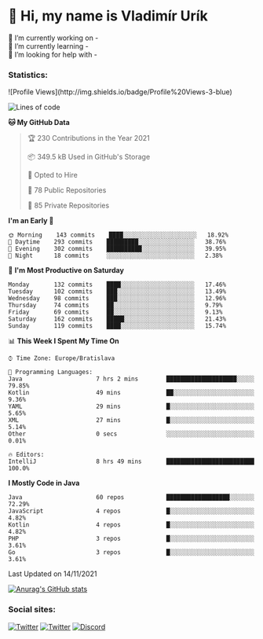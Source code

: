 <h1> 👋 Hi, my name is Vladimír Urík</h1>
<p>
 🔭 I’m currently working on -<br>
 🌱 I’m currently learning -<br>
 🤔 I’m looking for help with -<br>
</p>
<h3>Statistics:</h3>
<!--START_SECTION:waka-->
![Profile Views](http://img.shields.io/badge/Profile%20Views-3-blue)

![Lines of code](https://img.shields.io/badge/From%20Hello%20World%20I%27ve%20Written-3.7%20million%20lines%20of%20code-blue)

**🐱 My GitHub Data** 

> 🏆 230 Contributions in the Year 2021
 > 
> 📦 349.5 kB Used in GitHub's Storage 
 > 
> 💼 Opted to Hire
 > 
> 📜 78 Public Repositories 
 > 
> 🔑 85 Private Repositories  
 > 
**I'm an Early 🐤** 

```text
🌞 Morning    143 commits    ████░░░░░░░░░░░░░░░░░░░░░   18.92% 
🌆 Daytime    293 commits    █████████░░░░░░░░░░░░░░░░   38.76% 
🌃 Evening    302 commits    ██████████░░░░░░░░░░░░░░░   39.95% 
🌙 Night      18 commits     ░░░░░░░░░░░░░░░░░░░░░░░░░   2.38%

```
📅 **I'm Most Productive on Saturday** 

```text
Monday       132 commits    ████░░░░░░░░░░░░░░░░░░░░░   17.46% 
Tuesday      102 commits    ███░░░░░░░░░░░░░░░░░░░░░░   13.49% 
Wednesday    98 commits     ███░░░░░░░░░░░░░░░░░░░░░░   12.96% 
Thursday     74 commits     ██░░░░░░░░░░░░░░░░░░░░░░░   9.79% 
Friday       69 commits     ██░░░░░░░░░░░░░░░░░░░░░░░   9.13% 
Saturday     162 commits    █████░░░░░░░░░░░░░░░░░░░░   21.43% 
Sunday       119 commits    ████░░░░░░░░░░░░░░░░░░░░░   15.74%

```


📊 **This Week I Spent My Time On** 

```text
⌚︎ Time Zone: Europe/Bratislava

💬 Programming Languages: 
Java                     7 hrs 2 mins        ████████████████████░░░░░   79.85% 
Kotlin                   49 mins             ██░░░░░░░░░░░░░░░░░░░░░░░   9.36% 
YAML                     29 mins             █░░░░░░░░░░░░░░░░░░░░░░░░   5.65% 
XML                      27 mins             █░░░░░░░░░░░░░░░░░░░░░░░░   5.14% 
Other                    0 secs              ░░░░░░░░░░░░░░░░░░░░░░░░░   0.01%

🔥 Editors: 
IntelliJ                 8 hrs 49 mins       █████████████████████████   100.0%

```

**I Mostly Code in Java** 

```text
Java                     60 repos            ██████████████████░░░░░░░   72.29% 
JavaScript               4 repos             █░░░░░░░░░░░░░░░░░░░░░░░░   4.82% 
Kotlin                   4 repos             █░░░░░░░░░░░░░░░░░░░░░░░░   4.82% 
PHP                      3 repos             █░░░░░░░░░░░░░░░░░░░░░░░░   3.61% 
Go                       3 repos             █░░░░░░░░░░░░░░░░░░░░░░░░   3.61%

```



 Last Updated on 14/11/2021
<!--END_SECTION:waka-->

[![Anurag's GitHub stats](https://github-readme-stats.vercel.app/api?username=vladimir-urik)](https://github.com/anuraghazra/github-readme-stats)

<h3>Social sites:</h3>
<p><a href="https://twitter.com/GGGEDR" target="_blank"><img alt="Twitter" src="https://img.shields.io/badge/twitter-%231DA1F2.svg?&style=for-the-badge&logo=twitter&logoColor=white" /></a> <a href="https://www.reddit.com/user/GGGEDR" target="_blank"><img alt="Twitter" src="https://img.shields.io/badge/reddit-%23FE6262.svg?&style=for-the-badge&logo=reddit&logoColor=white" /></a> <a href="https://discord.com/users/535708984959827978" target="_blank"><img alt="Discord" src="https://img.shields.io/badge/discord-%235865f2.svg?&style=for-the-badge&logo=discord&logoColor=white" />
</p>

